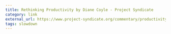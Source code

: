 ```yaml
---
title: Rethinking Productivity by Diane Coyle - Project Syndicate
category: link
external_url: https://www.project-syndicate.org/commentary/productivity-slowdown-services-social-factors-by-diane-coyle-2019-11
tags: slowdown
---
```

